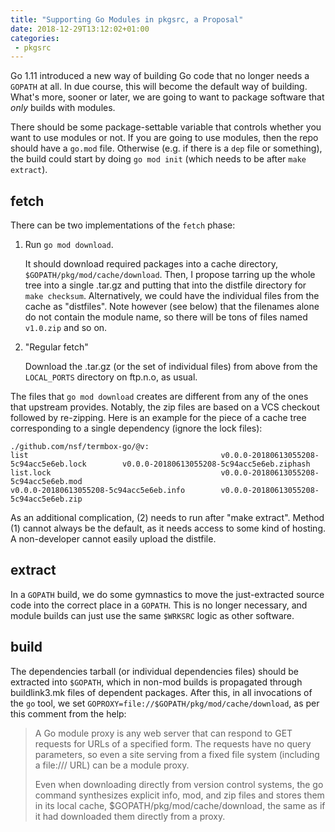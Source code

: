 ```yaml
---
title: "Supporting Go Modules in pkgsrc, a Proposal"
date: 2018-12-29T13:12:02+01:00
categories:
 - pkgsrc
---
```



Go 1.11 introduced a new way of building Go code that no longer needs a `GOPATH` at all. In due course, this will
become the default way of building. What's more, sooner or later, we are going to want to package software that
*only* builds with modules.

There should be some package-settable variable that controls whether you want to use modules or not. If you are going 
to use modules,  then the repo should have a `go.mod` file. Otherwise (e.g. if there is a `dep` file or something), 
the build could start by doing `go mod init` (which needs to be after `make extract`).

## fetch

There can be two implementations of the `fetch` phase:

1.  Run `go mod download`. 

    It should download required packages into a cache directory, `$GOPATH/pkg/mod/cache/download`.
    Then, I propose tarring up the whole tree into a single .tar.gz and putting that into the distfile directory
    for `make checksum`. Alternatively, we could have the individual files from the cache as "distfiles". Note however
    (see below) that the filenames alone do not contain the module name, so there will be tons of files named `v1.0.zip`
    and so on.
   
2.  "Regular fetch"

    Download the .tar.gz (or the set of individual files) from above from the `LOCAL_PORTS` directory on ftp.n.o,
    as usual.

The files that `go mod download` creates are different from any of the ones
that upstream provides. Notably, the zip files are based on a VCS checkout followed by re-zipping. Here is an example
for the piece of a cache tree corresponding to a single dependency (ignore the lock files):
  
```
./github.com/nsf/termbox-go/@v:
list                                           v0.0.0-20180613055208-5c94acc5e6eb.lock        v0.0.0-20180613055208-5c94acc5e6eb.ziphash
list.lock                                      v0.0.0-20180613055208-5c94acc5e6eb.mod
v0.0.0-20180613055208-5c94acc5e6eb.info        v0.0.0-20180613055208-5c94acc5e6eb.zip
```

As an additional complication, (2) needs to run after "make extract".  Method (1) cannot always be the default,
as it needs access to some kind of hosting. A non-developer cannot easily upload the distfile.

## extract

In a `GOPATH` build, we do some gymnastics to move the just-extracted source code into the correct place in a
`GOPATH`. This is no longer necessary, and module builds can just use the same `$WRKSRC` logic as other software.

## build

The dependencies tarball (or individual dependencies files) should be extracted into `$GOPATH`, which in non-mod
builds is propagated through buildlink3.mk files of dependent packages. After this, in all invocations of the `go`
tool, we set `GOPROXY=file://$GOPATH/pkg/mod/cache/download`, as per this comment from the help:

> A Go module proxy is any web server that can respond to GET requests for
> URLs of a specified form. The requests have no query parameters, so even
> a site serving from a fixed file system (including a file:/// URL)
> can be a module proxy.
>
> Even when downloading directly from version control systems,
> the go command synthesizes explicit info, mod, and zip files
> and stores them in its local cache, $GOPATH/pkg/mod/cache/download,
> the same as if it had downloaded them directly from a proxy.
